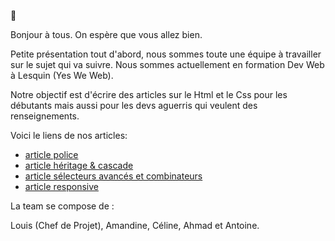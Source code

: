 :wave:

Bonjour à tous. 
On espère que vous allez bien.

Petite présentation tout d'abord, nous sommes toute une équipe à travailler sur le sujet qui va suivre.
Nous sommes actuellement en formation Dev Web à Lesquin (Yes We Web).

Notre objectif est d'écrire des articles sur le Html et le Css pour les débutants mais aussi pour les devs aguerris qui veulent des renseignements.

Voici le liens de nos articles:

* [article police](Article_CSS/article_police.md)
* [article héritage & cascade](Article_CSS/article_héritage-cascade.md)
* [article sélecteurs avancés et combinateurs](Article_CSS/article_sélecteurs-avancés-combinateurs.md)
* [article responsive](Article_CSS/article_responsive.md)



La team se compose de :

Louis (Chef de Projet), Amandine, Céline, Ahmad et Antoine.

